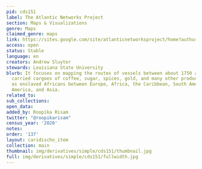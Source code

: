 ```yaml
---
pid: cds151
label: The Atlantic Networks Project
section: Maps & Visualizations
genre: Maps
claimed_genre: maps
link: https://sites.google.com/site/atlanticnetworksproject/home?authuser=0
access: open
status: Stable
language: en
creators: Andrew Sluyter
stewards: Louisiana State University
blurb: It focuses on mapping the routes of vessels between about 1750 and 1900 that
  carried cargoes of coffee, sugar, spices, gold, and many other products as well
  as enslaved Africans between Europe, Africa, the Caribbean, South America, North
  America, and Asia.
related_to:
sub_collections:
open_data:
added_by: Roopika Risam
twitter: "@roopikarisam"
census_year: '2020'
notes:
order: '137'
layout: caridischo_item
collection: main
thumbnail: img/derivatives/simple/cds151/thumbnail.jpg
full: img/derivatives/simple/cds151/fullwidth.jpg
---
```

